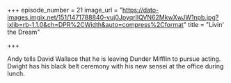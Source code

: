 +++
episode_number = 21
image_url = "https://dato-images.imgix.net/151/1471788840-vuj0JpyqrIlQVN62MkwXwJW1npb.jpg?ixlib=rb-1.1.0&ch=DPR%2CWidth&auto=compress%2Cformat"
title = "Livin' the Dream"

+++

Andy tells David Wallace that he is leaving Dunder Mifflin to pursue acting.  Dwight has his black belt ceremony with his new sensei at the office during lunch.
 